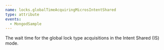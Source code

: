 ```yaml
---
name: locks.globalTimeAcquiringMicrosIntentShared
type: attribute
events:
  - MongodSample
---
```


The wait time for the global lock type acquisitions in the Intent Shared (IS) mode.